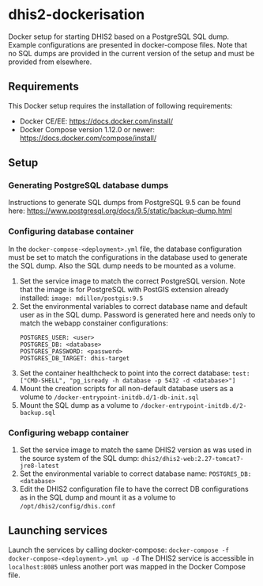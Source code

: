# dhis2-dockerisation
Docker setup for starting DHIS2 based on a PostgreSQL SQL dump. Example configurations are presented in docker-compose files. Note that no SQL dumps are provided in the current version of the setup and must be provided from elsewhere.

## Requirements
This Docker setup requires the installation of following requirements:
 - Docker CE/EE: https://docs.docker.com/install/
 - Docker Compose version 1.12.0 or newer: https://docs.docker.com/compose/install/


## Setup

### Generating PostgreSQL database dumps

Instructions to generate SQL dumps from PostgreSQL 9.5 can be found here: https://www.postgresql.org/docs/9.5/static/backup-dump.html

### Configuring database container
 In the `docker-compose-<deployment>.yml` file, the database configuration must be set to match the configurations in the database used to generate the SQL dump. Also the SQL dump needs to be mounted as a volume.
1. Set the service image to match the correct PostgreSQL version. Note that the image is for PostgreSQL with PostGIS extension already installed:
`image: mdillon/postgis:9.5`
2. Set the environmental variables to correct database name and default user as in the SQL dump. Password is generated here and needs only to match the webapp constainer configurations:
	```
	POSTGRES_USER: <user>
	POSTGRES_DB: <database>
	POSTGRES_PASSWORD: <password>
	POSTGRES_DB_TARGET: dhis-target
	```
3. Set the container healthcheck to point into the correct database:
`test: ["CMD-SHELL", "pg_isready -h database -p 5432 -d <database>"]`
4. Mount the creation scripts for all non-default database users as a volume to `/docker-entrypoint-initdb.d/1-db-init.sql`
5. Mount the SQL dump as a volume to `/docker-entrypoint-initdb.d/2-backup.sql`

### Configuring webapp container
1. Set the service image to match the same DHIS2 version as was used in the source system of the SQL dump:
`dhis2/dhis2-web:2.27-tomcat7-jre8-latest`
2. Set the environmental variable to correct database name:
`POSTGRES_DB: <database>`
4. Edit the DHIS2 configuration file to have the correct DB configurations as in the SQL dump and mount it as a volume to `/opt/dhis2/config/dhis.conf`


## Launching services
Launch the services by calling docker-compose:
`docker-compose -f docker-compose-<deployment>.yml up -d`
The DHIS2 service is accessible in `localhost:8085` unless another port was mapped in the Docker Compose file.
